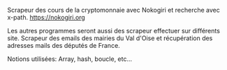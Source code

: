 Scrapeur des cours de la cryptomonnaie avec Nokogiri et recherche avec x-path.
https://nokogiri.org

Les autres programmes seront aussi des scrapeur effectuer sur différents site.
Scrapeur des emails des mairies du Val d'Oise et récupération des adresses mails des
députés de France.

Notions utilisées:
Array, hash, boucle, etc...
